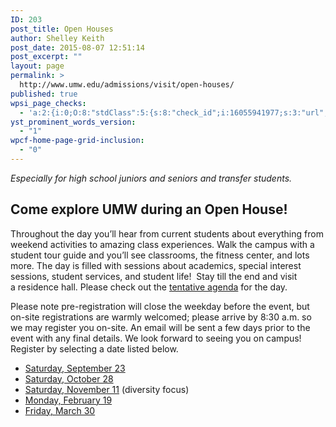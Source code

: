 ```yaml
---
ID: 203
post_title: Open Houses
author: Shelley Keith
post_date: 2015-08-07 12:51:14
post_excerpt: ""
layout: page
permalink: >
  http://www.umw.edu/admissions/visit/open-houses/
published: true
wpsi_page_checks:
  - 'a:2:{i:0;O:8:"stdClass":5:{s:8:"check_id";i:16055941977;s:3:"url";s:48:"http://www.umw.edu/admissions/visit/open-houses/";s:6:"status";s:8:"checking";s:6:"_links";O:8:"stdClass":1:{s:9:"pagecheck";s:65:"https://api.siteimprove.com/v1/sites/448702/pagecheck/16055941977";}s:4:"time";i:1458141891;}i:1;O:8:"stdClass":5:{s:8:"check_id";i:16055941977;s:3:"url";s:48:"http://www.umw.edu/admissions/visit/open-houses/";s:6:"status";s:8:"checking";s:6:"_links";O:8:"stdClass":1:{s:9:"pagecheck";s:65:"https://api.siteimprove.com/v1/sites/448702/pagecheck/16055941977";}s:4:"time";i:1458141875;}}'
yst_prominent_words_version:
  - "1"
wpcf-home-page-grid-inclusion:
  - "0"
---
```

<em>Especially for high school juniors and seniors and transfer students.</em>
<h2>Come explore UMW during an Open House!</h2>
Throughout the day you’ll hear from current students about everything from weekend activities to amazing class experiences. Walk the campus with a student tour guide and you’ll see classrooms, the fitness center, and lots more. The day is filled with sessions about academics, special interest sessions, student services, and student life!  Stay till the end and visit a residence hall. Please check out the <a href="http://www.umw.edu/admissions/wp-content/uploads/sites/6/2015/08/Tentative-Agenda-Spring-2017.pdf">tentative agenda</a> for the day.

Please note pre-registration will close the weekday before the event, but on-site registrations are warmly welcomed; please arrive by 8:30 a.m. so we may register you on-site. An email will be sent a few days prior to the event with any final details. We look forward to seeing you on campus! Register by selecting a date listed below.
<ul>
 	<li><a href="https://umw.askadmissions.net/Portal/EI/ViewDetails?gid=623577c7a9e7cd1c9d42fba7fa5e32683603e8">Saturday, September 23</a></li>
 	<li><a href="https://umw.askadmissions.net/Portal/EI/ViewDetails?gid=623577f4ebd1c2171b46a893f370d7b3e1a36f">Saturday, October 28</a></li>
 	<li><a href="https://umw.askadmissions.net/Portal/EI/ViewDetails?gid=6235779f2e45dad1c64c088709dabfe6032853">Saturday, November 11</a> (diversity focus)</li>
 	<li><a href="https://umw.askadmissions.net/Portal/EI/ViewDetails?gid=623577b4112b2f2ccc43fe97b6e46aa09f1c0c">Monday, February 19</a></li>
 	<li><a href="https://umw.askadmissions.net/Portal/EI/ViewDetails?gid=623577b8dabacca0dd4868845d86c55b760deb">Friday, March 30</a></li>
</ul>